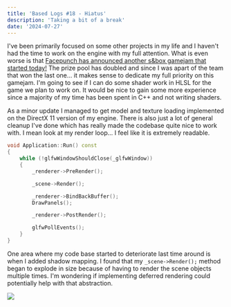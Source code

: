 ```yaml
---
title: 'Based Logs #18 - Hiatus'
description: 'Taking a bit of a break'
date: '2024-07-27'
---
```


I've been primarily focused on some other projects in my life and I haven't had the time to work on the engine with my full attention. What is even worse is that [Facepunch has announced another s&box gamejam that started today!](https://x.com/s8box/status/1817208144210112617) The prize pool has doubled and since I was apart of the team that won the last one... it makes sense to dedicate my full priority on this gamejam. I'm going to see if I can do some shader work in HLSL for the game we plan to work on. It would be nice to gain some more experience since a majority of my time has been spent in C++ and not writing shaders.

As a minor update I managed to get model and texture loading implemented on the DirectX 11 version of my engine. There is also just a lot of general cleanup I've done which has really made the codebase quite nice to work with. I mean look at my render loop... I feel like it is extremely readable.

```cpp
void Application::Run() const
{
    while (!glfwWindowShouldClose(_glfwWindow))
    {
        _renderer->PreRender();

        _scene->Render();

        _renderer->BindBackBuffer();
        DrawPanels();

        _renderer->PostRender();

        glfwPollEvents();
    }
}
```

One area where my code base started to deteriorate last time around is when I added shadow mapping. I found that my `_scene->Render();` method began to explode in size because of having to render the scene objects multiple times. I'm wondering if implementing deferred rendering could potentially help with that abstraction.

<Img src="progress.jpg" caption="Classic hamster model loaded..." />

<Spotify src="track/0DXi34kEIXj6YPxrEfsFa7?si=b9f13819b8d645a7" />
